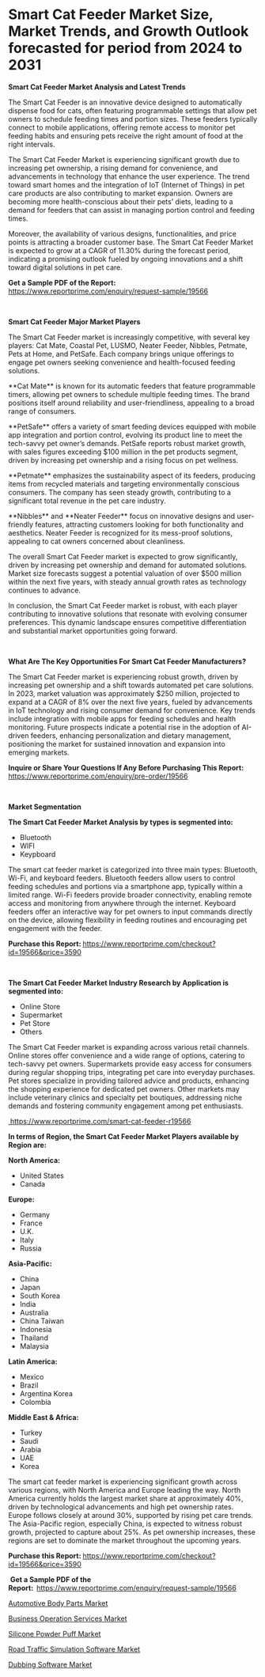 <p><h1>Smart Cat Feeder Market Size, Market Trends, and Growth Outlook forecasted for period from 2024 to 2031</h1></p><p><strong>Smart Cat Feeder Market Analysis and Latest Trends</strong></p>
<p><p>The Smart Cat Feeder is an innovative device designed to automatically dispense food for cats, often featuring programmable settings that allow pet owners to schedule feeding times and portion sizes. These feeders typically connect to mobile applications, offering remote access to monitor pet feeding habits and ensuring pets receive the right amount of food at the right intervals. </p><p>The Smart Cat Feeder Market is experiencing significant growth due to increasing pet ownership, a rising demand for convenience, and advancements in technology that enhance the user experience. The trend toward smart homes and the integration of IoT (Internet of Things) in pet care products are also contributing to market expansion. Owners are becoming more health-conscious about their pets’ diets, leading to a demand for feeders that can assist in managing portion control and feeding times.</p><p>Moreover, the availability of various designs, functionalities, and price points is attracting a broader customer base. The Smart Cat Feeder Market is expected to grow at a CAGR of 11.30% during the forecast period, indicating a promising outlook fueled by ongoing innovations and a shift toward digital solutions in pet care.</p></p>
<p><strong>Get a Sample PDF of the Report:&nbsp;</strong> <a href="https://www.reportprime.com/enquiry/request-sample/19566?utm_campaign=1847&utm_medium=2&utm_source=Github&utm_content=ia&utm_term=23112024&utm_id=smart-cat-feeder">https://www.reportprime.com/enquiry/request-sample/19566</a></p>
<p>&nbsp;</p>
<p><strong>Smart Cat Feeder Major Market Players</strong></p>
<p><p>The Smart Cat Feeder market is increasingly competitive, with several key players: Cat Mate, Coastal Pet, LUSMO, Neater Feeder, Nibbles, Petmate, Pets at Home, and PetSafe. Each company brings unique offerings to engage pet owners seeking convenience and health-focused feeding solutions.</p><p>**Cat Mate** is known for its automatic feeders that feature programmable timers, allowing pet owners to schedule multiple feeding times. The brand positions itself around reliability and user-friendliness, appealing to a broad range of consumers. </p><p>**PetSafe** offers a variety of smart feeding devices equipped with mobile app integration and portion control, evolving its product line to meet the tech-savvy pet owner’s demands. PetSafe reports robust market growth, with sales figures exceeding $100 million in the pet products segment, driven by increasing pet ownership and a rising focus on pet wellness.</p><p>**Petmate** emphasizes the sustainability aspect of its feeders, producing items from recycled materials and targeting environmentally conscious consumers. The company has seen steady growth, contributing to a significant total revenue in the pet care industry.</p><p>**Nibbles** and **Neater Feeder** focus on innovative designs and user-friendly features, attracting customers looking for both functionality and aesthetics. Neater Feeder is recognized for its mess-proof solutions, appealing to cat owners concerned about cleanliness.</p><p>The overall Smart Cat Feeder market is expected to grow significantly, driven by increasing pet ownership and demand for automated solutions. Market size forecasts suggest a potential valuation of over $500 million within the next five years, with steady annual growth rates as technology continues to advance.</p><p>In conclusion, the Smart Cat Feeder market is robust, with each player contributing to innovative solutions that resonate with evolving consumer preferences. This dynamic landscape ensures competitive differentiation and substantial market opportunities going forward.</p></p>
<p>&nbsp;</p>
<p><strong>What Are The Key Opportunities For Smart Cat Feeder Manufacturers?</strong></p>
<p><p>The Smart Cat Feeder market is experiencing robust growth, driven by increasing pet ownership and a shift towards automated pet care solutions. In 2023, market valuation was approximately $250 million, projected to expand at a CAGR of 8% over the next five years, fueled by advancements in IoT technology and rising consumer demand for convenience. Key trends include integration with mobile apps for feeding schedules and health monitoring. Future prospects indicate a potential rise in the adoption of AI-driven feeders, enhancing personalization and dietary management, positioning the market for sustained innovation and expansion into emerging markets.</p></p>
<p><strong>Inquire or Share Your Questions If Any Before Purchasing This Report:</strong> <a href="https://www.reportprime.com/enquiry/pre-order/19566?utm_campaign=1847&utm_medium=2&utm_source=Github&utm_content=ia&utm_term=23112024&utm_id=smart-cat-feeder">https://www.reportprime.com/enquiry/pre-order/19566</a></p>
<p>&nbsp;</p>
<p><strong>Market Segmentation</strong></p>
<p><strong>The Smart Cat Feeder Market Analysis by types is segmented into:</strong></p>
<p><ul><li>Bluetooth</li><li>WIFI</li><li>Keypboard</li></ul></p>
<p><p>The smart cat feeder market is categorized into three main types: Bluetooth, Wi-Fi, and keyboard feeders. Bluetooth feeders allow users to control feeding schedules and portions via a smartphone app, typically within a limited range. Wi-Fi feeders provide broader connectivity, enabling remote access and monitoring from anywhere through the internet. Keyboard feeders offer an interactive way for pet owners to input commands directly on the device, allowing flexibility in feeding routines and encouraging pet engagement with the feeder.</p></p>
<p><strong>Purchase this Report:&nbsp;</strong><a href="https://www.reportprime.com/checkout?id=19566&price=3590&utm_campaign=1847&utm_medium=2&utm_source=Github&utm_content=ia&utm_term=23112024&utm_id=smart-cat-feeder">https://www.reportprime.com/checkout?id=19566&price=3590</a></p>
<p>&nbsp;</p>
<p><strong>The Smart Cat Feeder Market Industry Research by Application is segmented into:</strong></p>
<p><ul><li>Online Store</li><li>Supermarket</li><li>Pet Store</li><li>Others</li></ul></p>
<p><p>The Smart Cat Feeder market is expanding across various retail channels. Online stores offer convenience and a wide range of options, catering to tech-savvy pet owners. Supermarkets provide easy access for consumers during regular shopping trips, integrating pet care into everyday purchases. Pet stores specialize in providing tailored advice and products, enhancing the shopping experience for dedicated pet owners. Other markets may include veterinary clinics and specialty pet boutiques, addressing niche demands and fostering community engagement among pet enthusiasts.</p></p>
<p><a href="https://www.reportprime.com/smart-cat-feeder-r19566?utm_campaign=1847&utm_medium=2&utm_source=Github&utm_content=ia&utm_term=23112024&utm_id=smart-cat-feeder">&nbsp;https://www.reportprime.com/smart-cat-feeder-r19566</a></p>
<p><strong>In terms of Region, the Smart Cat Feeder Market Players available by Region are:</strong></p>
<p>
    <p> <strong> North America: </strong>
        <ul>
            <li>United States</li>
            <li>Canada</li>
        </ul>
        </p> 
    <p> <strong> Europe: </strong>
        <ul>
            <li>Germany</li>
            <li>France</li>
            <li>U.K.</li>
            <li>Italy</li>
            <li>Russia</li>
        </ul>
        </p> 
    <p> <strong> Asia-Pacific: </strong>
        <ul>
            <li>China</li>
            <li>Japan</li>
            <li>South Korea</li>
            <li>India</li>
            <li>Australia</li>
            <li>China Taiwan</li>
            <li>Indonesia</li>
            <li>Thailand</li>
            <li>Malaysia</li>
        </ul>
        </p> 
    <p> <strong> Latin America: </strong>
        <ul>
            <li>Mexico</li>
            <li>Brazil</li>
            <li>Argentina Korea</li>
            <li>Colombia</li>
        </ul>
        </p> 
    <p> <strong> Middle East & Africa: </strong>
        <ul>
            <li>Turkey</li>
            <li>Saudi</li>
            <li>Arabia</li>
            <li>UAE</li>
            <li>Korea</li>
        </ul>
    </p>
    </p>
<p><p>The smart cat feeder market is experiencing significant growth across various regions, with North America and Europe leading the way. North America currently holds the largest market share at approximately 40%, driven by technological advancements and high pet ownership rates. Europe follows closely at around 30%, supported by rising pet care trends. The Asia-Pacific region, especially China, is expected to witness robust growth, projected to capture about 25%. As pet ownership increases, these regions are set to dominate the market throughout the upcoming years.</p></p>
<p><strong>Purchase this Report: </strong><a href="https://www.reportprime.com/checkout?id=19566&price=3590&utm_campaign=1847&utm_medium=2&utm_source=Github&utm_content=ia&utm_term=23112024&utm_id=smart-cat-feeder">https://www.reportprime.com/checkout?id=19566&price=3590</a></p>
<p>&nbsp;<strong>Get a Sample PDF of the Report:&nbsp;&nbsp;</strong><a href="https://www.reportprime.com/enquiry/request-sample/19566?utm_campaign=1847&utm_medium=2&utm_source=Github&utm_content=ia&utm_term=23112024&utm_id=smart-cat-feeder">https://www.reportprime.com/enquiry/request-sample/19566</a></p>
<p><strong></strong></p>
<p><p><a href="https://www.linkedin.com/pulse/financial-overview-market-analysis-automotive-body-parts-shareholding-op8hf?utm_campaign=1847&utm_medium=2&utm_source=Github&utm_content=ia&utm_term=23112024&utm_id=smart-cat-feeder">Automotive Body Parts Market</a></p><p><a href="https://issuu.com/reportprime-2/docs/business-operation-services-market-_0be44bb0886604?utm_campaign=1847&utm_medium=2&utm_source=Github&utm_content=ia&utm_term=23112024&utm_id=smart-cat-feeder">Business Operation Services Market</a></p><p><a href="https://github.com/PeterParrish5/Market-Research-Report-List-7/blob/main/silicone-powder-puff-market.md?utm_campaign=1847&utm_medium=2&utm_source=Github&utm_content=ia&utm_term=23112024&utm_id=smart-cat-feeder">Silicone Powder Puff Market</a></p><p><a href="https://issuu.com/reportprime-2/docs/road-traffic-simulation-software-ma_517e34fb204526?utm_campaign=1847&utm_medium=2&utm_source=Github&utm_content=ia&utm_term=23112024&utm_id=smart-cat-feeder">Road Traffic Simulation Software Market</a></p><p><a href="https://www.linkedin.com/pulse/forecast-dubbing-software-market-from-2024-2031-rapid-growth-aj2pf?utm_campaign=1847&utm_medium=2&utm_source=Github&utm_content=ia&utm_term=23112024&utm_id=smart-cat-feeder">Dubbing Software Market</a></p></p>